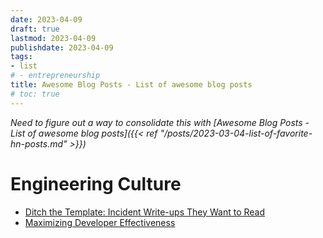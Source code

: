 ```yaml
---
date: 2023-04-09
draft: true
lastmod: 2023-04-09
publishdate: 2023-04-09
tags:
- list
# - entrepreneurship
title: Awesome Blog Posts - List of awesome blog posts
# toc: true
---
```


*Need to figure out a way to consolidate this with [Awesome Blog Posts - List of awesome blog posts]({{< ref "/posts/2023-03-04-list-of-favorite-hn-posts.md" >}})*

# Engineering Culture

* [Ditch the Template: Incident Write-ups They Want to Read](https://blog.container-solutions.com/incident-write-ups-they-want-to-read)
* [Maximizing Developer Effectiveness](https://martinfowler.com/articles/developer-effectiveness.html)
